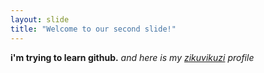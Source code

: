 ```yaml
---
layout: slide
title: "Welcome to our second slide!"
---
```

__i'm trying to **learn** github.__ *and here is my [zikuvikuzi](https://zqwqz.org/profil/aykq) profile*
